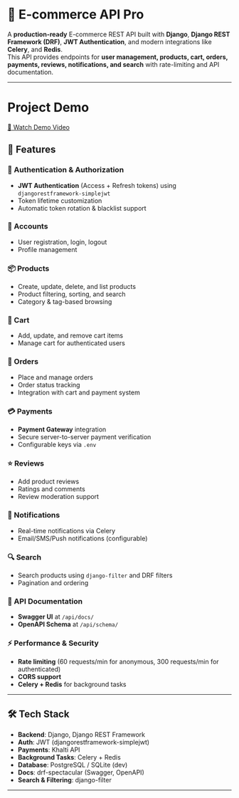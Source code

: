 # 🛒 E-commerce API Pro

A **production-ready** E-commerce REST API built with **Django**, **Django REST Framework (DRF)**, **JWT Authentication**, and modern integrations like **Celery**, and **Redis**.  
This API provides endpoints for **user management, products, cart, orders, payments, reviews, notifications, and search** with rate-limiting and API documentation.

---
# Project Demo

[🎥 Watch Demo Video](ecommerce_API_pro.mp4)

## 🚀 Features

### 🔐 Authentication & Authorization
- **JWT Authentication** (Access + Refresh tokens) using `djangorestframework-simplejwt`
- Token lifetime customization 
- Automatic token rotation & blacklist support

### 👤 Accounts
- User registration, login, logout
- Profile management

### 📦 Products
- Create, update, delete, and list products
- Product filtering, sorting, and search
- Category & tag-based browsing

### 🛒 Cart
- Add, update, and remove cart items
- Manage cart for authenticated users

### 📜 Orders
- Place and manage orders
- Order status tracking
- Integration with cart and payment system

### 💳 Payments
- **Payment Gateway** integration
- Secure server-to-server payment verification
- Configurable keys via `.env`

### ⭐ Reviews
- Add product reviews
- Ratings and comments
- Review moderation support

### 🔔 Notifications
- Real-time notifications via Celery
- Email/SMS/Push notifications (configurable)

### 🔍 Search
- Search products using `django-filter` and DRF filters
- Pagination and ordering

### 📄 API Documentation
- **Swagger UI** at `/api/docs/`
- **OpenAPI Schema** at `/api/schema/`

### ⚡ Performance & Security
- **Rate limiting** (60 requests/min for anonymous, 300 requests/min for authenticated)
- **CORS support**
- **Celery + Redis** for background tasks

---

## 🛠 Tech Stack
- **Backend**: Django, Django REST Framework
- **Auth**: JWT (djangorestframework-simplejwt)
- **Payments**: Khalti API
- **Background Tasks**: Celery + Redis
- **Database**: PostgreSQL / SQLite (dev)
- **Docs**: drf-spectacular (Swagger, OpenAPI)
- **Search & Filtering**: django-filter

---
